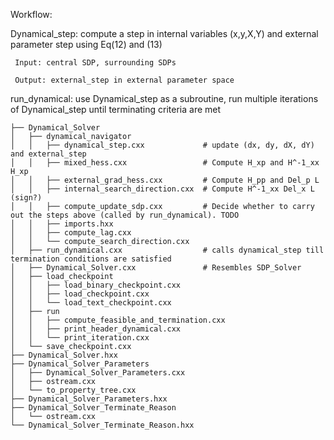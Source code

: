 
Workflow: 

  Dynamical_step: compute a step in internal variables (x,y,X,Y) and external parameter step using Eq(12) and (13)
  
     Input: central SDP, surrounding SDPs 
     
     Output: external_step in external parameter space
     
  run_dynamical: use Dynamical_step as a subroutine, run multiple iterations of Dynamical_step until terminating criteria are met 
  
```
├── Dynamical_Solver
│   ├── dynamical_navigator
│   │   ├── dynamical_step.cxx             # update (dx, dy, dX, dY) and external_step 
│   │   ├── mixed_hess.cxx                 # Compute H_xp and H^-1_xx H_xp 
│   │   ├── external_grad_hess.cxx         # Compute H_pp and Del_p L
│   │   ├── internal_search_direction.cxx  # Compute H^-1_xx Del_x L  (sign?)
│   │   ├── compute_update_sdp.cxx         # Decide whether to carry out the steps above (called by run_dynamical). TODO
│   │   ├── imports.hxx
│   │   ├── compute_lag.cxx
│   │   └── compute_search_direction.cxx
│   ├── run_dynamical.cxx                  # calls dynamical_step till termination conditions are satisfied
│   ├── Dynamical_Solver.cxx               # Resembles SDP_Solver
│   ├── load_checkpoint
│   │   ├── load_binary_checkpoint.cxx
│   │   ├── load_checkpoint.cxx
│   │   └── load_text_checkpoint.cxx
│   ├── run
│   │   ├── compute_feasible_and_termination.cxx
│   │   ├── print_header_dynamical.cxx
│   │   └── print_iteration.cxx
│   └── save_checkpoint.cxx
├── Dynamical_Solver.hxx
├── Dynamical_Solver_Parameters
│   ├── Dynamical_Solver_Parameters.cxx
│   ├── ostream.cxx
│   └── to_property_tree.cxx
├── Dynamical_Solver_Parameters.hxx
├── Dynamical_Solver_Terminate_Reason
│   └── ostream.cxx
└── Dynamical_Solver_Terminate_Reason.hxx

```
     

